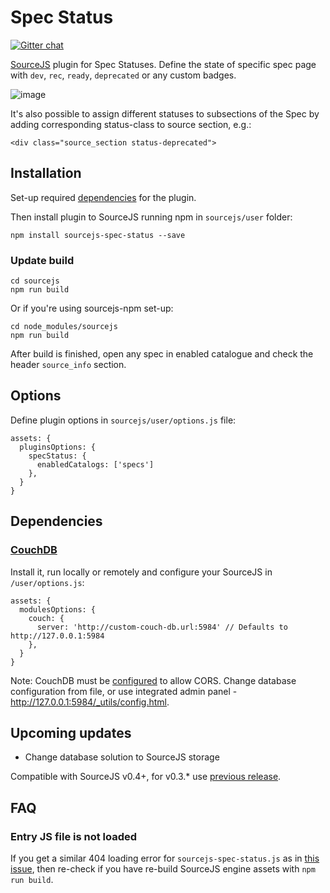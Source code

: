 Spec Status
===============

[![Gitter chat](https://img.shields.io/badge/gitter-join%20chat-1dce73.svg)](https://gitter.im/sourcejs/Source)

[SourceJS](http://sourcejs.com) plugin for Spec Statuses. Define the state of specific spec page with `dev`, `rec`, `ready`, `deprecated` or any custom badges.

![image](https://monosnap.com/file/3L2YMOnznEj90QjdZj7Ad8LQ8h1i6P.png)

It's also possible to assign different statuses to subsections of the Spec by adding corresponding status-class to source section, e.g.:

```
<div class="source_section status-deprecated">
```

## Installation

Set-up required [dependencies](#dependencies) for the plugin.

Then install plugin to SourceJS running npm in `sourcejs/user` folder:

```
npm install sourcejs-spec-status --save
```

### Update build

```
cd sourcejs
npm run build
```

Or if you're using sourcejs-npm set-up:

```
cd node_modules/sourcejs
npm run build
```

After build is finished, open any spec in enabled catalogue and check the header `source_info` section.

## Options

Define plugin options in `sourcejs/user/options.js` file:

```
assets: {
  pluginsOptions: {
    specStatus: {
      enabledCatalogs: ['specs']
    },
  }
}
```

## Dependencies

### [CouchDB](http://couchdb.apache.org/)

Install it, run locally or remotely and configure your SourceJS in `/user/options.js`:

```
assets: {
  modulesOptions: {
    couch: {
      server: 'http://custom-couch-db.url:5984' // Defaults to http://127.0.0.1:5984
    },
  }
}
```

Note: CouchDB must be [configured](https://wiki.apache.org/couchdb/CORS) to allow CORS. Change database configuration from file, or use integrated admin panel - http://127.0.0.1:5984/_utils/config.html.

## Upcoming updates

* Change database solution to SourceJS storage

Compatible with SourceJS v0.4+, for v0.3.* use [previous release](https://github.com/sourcejs/sourcejs-spec-status/archive/v0.1.0.zip).

## FAQ

### Entry JS file is not loaded

If you get a similar 404 loading error for `sourcejs-spec-status.js` as in [this issue](https://github.com/sourcejs/sourcejs-spec-status/issues/7), then re-check if you have re-build SourceJS engine assets with `npm run build`.